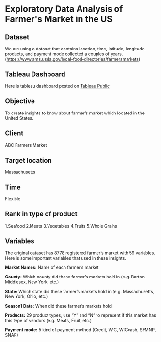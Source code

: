 # Exploratory Data Analysis of Farmer's Market in the US
## Dataset 
We are using a dataset that contains location, time, latitude, longitude, products, and payment mode collected a couples of years. (https://www.ams.usda.gov/local-food-directories/farmersmarkets) 
## Tableau Dashboard
Here is tableau dashboard posted on [Tableau Public](https://public.tableau.com/views/FarmersMarket_15906325980390/FarmersMarket)
## Objective 
To create insights to know about farmer’s market which located in the United States.  
## Client 
ABC Farmers Market 
## Target location
Massachusetts 
## Time
Flexible 
## Rank in type of product
1.Seafood  2.Meats  3.Vegetables  4.Fruits  5.Whole Grains     
## Variables
The original dataset has 8778 registered farmer’s market with 59 variables. Here is some important variables that used in these insights.

**Market Names:** Name of each farmer’s market

**County:** Which county did these farmer’s markets hold in (e.g. Barton, Middlesex, New York, etc.)

**State:** Which state did these farmer’s markets hold in (e.g. Massachusetts, New York, Ohio, etc.)

**Season1 Date:** When did these farmer’s markets hold

**Products:** 29 product types, use “Y” and “N” to represent if this market has this type of vendors (e.g. Meats, Fruit, etc.)

**Payment mode:** 5 kind of payment method (Credit, WIC, WICcash, SFMNP, SNAP)
